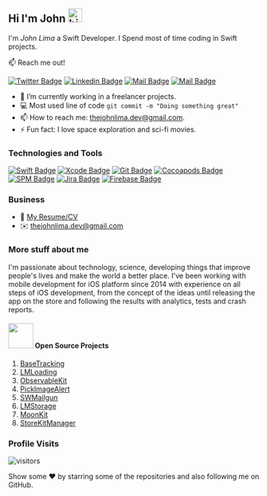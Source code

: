 ## Hi I'm John <img src="https://user-images.githubusercontent.com/1303154/88677602-1635ba80-d120-11ea-84d8-d263ba5fc3c0.gif" width="28px" alt="hi">

I'm *John Lima* a Swift Developer. I Spend most of time coding in Swift projects.

📫 Reach me out!

[![Twitter Badge](https://img.shields.io/badge/-@thejohnlima-1ca0f1?style=flat&labelColor=1ca0f1&logo=twitter&logoColor=white&link=https://twitter.com/thejohnlima)](https://twitter.com/thejohnlima)
[![Linkedin Badge](https://img.shields.io/badge/-thejohnlima-0e76a8?style=flat&labelColor=0e76a8&logo=linkedin&logoColor=white)](https://www.linkedin.com/in/thejohnlima/)
[![Mail Badge](https://img.shields.io/badge/-@thejohnlima-e84393?style=flat&labelColor=e84393&logo=instagram&logoColor=white)](https://instagram.com/thejohnlima)
[![Mail Badge](https://img.shields.io/badge/-thejohnlima-c0392b?style=flat&labelColor=c0392b&logo=gmail&logoColor=white)](mailto:thejohnlima@icloud.com)

- 🔭 I’m currently working in a freelancer projects.
- 💻 Most used line of code `git commit -m "Doing something great"`
- 📫 How to reach me: thejohnlima.dev@gmail.com.
- ⚡ Fun fact: I love space exploration and sci-fi movies.

### Technologies and Tools

[![Swift Badge](https://img.shields.io/badge/-Swift-D84A26?style=for-the-badge&labelColor=black&logo=apple&logoColor=FFF)](https://developer.apple.com/swift/)
[![Xcode Badge](https://img.shields.io/badge/-Xcode-007acc?style=for-the-badge&labelColor=black&logo=apple&logoColor=FFF)](https://developer.apple.com/xcode/)
[![Git Badge](https://img.shields.io/badge/-Git-3C873A?style=for-the-badge&labelColor=black&logo=git&logoColor=3C873A)](https://git-scm.com)
[![Cocoapods Badge](https://img.shields.io/badge/-Pods-E03424?style=for-the-badge&labelColor=black&logo=cocoapods&logoColor=E03424)](https://cocoapods.org)
[![SPM Badge](https://img.shields.io/badge/-SPM-007acc?style=for-the-badge&labelColor=black&logo=apple&logoColor=FFF)](https://developer.apple.com/documentation/swift_packages)
[![Jira Badge](https://img.shields.io/badge/-Jira-1B46AC?style=for-the-badge&labelColor=black&logo=jira&logoColor=1B46AC)](https://www.atlassian.com/software/jira)
[![Firebase Badge](https://img.shields.io/badge/-Firebase-F7CD51?style=for-the-badge&labelColor=black&logo=firebase&logoColor=F7CD51)](https://firebase.google.com)

### Business

- 📎 [My Resume/CV](https://github.com/thejohnlima/Resume/blob/master/resume.pdf)
- ✉️ thejohnlima.dev@gmail.com

### More stuff about me

I'm passionate about technology, science, developing things that improve people's lives and make the world a better place. I've been working with mobile development for iOS platform since 2014 with experience on all steps of iOS development, from the concept of the ideas until releasing the app on the store and following the results with analytics, tests and crash reports.

#### <img src="https://media.giphy.com/media/jrnlTtQdMwdpzXs1l7/giphy.gif" width="50"> Open Source Projects

1. [BaseTracking](https://github.com/thejohnlima/BaseTracking)
2. [LMLoading](https://github.com/thejohnlima/LMLoading)
3. [ObservableKit](https://github.com/thejohnlima/ObservableKit)
4. [PickImageAlert](https://github.com/thejohnlima/PickImageAlert)
5. [SWMailgun](https://github.com/thejohnlima/SWMailgun)
6. [LMStorage](https://github.com/thejohnlima/LMStorage)
7. [MoonKit](https://github.com/thejohnlima/MoonKit)
8. [StoreKitManager](https://gist.github.com/thejohnlima/7f4c8808ef27bebb90aac3fd9becba2b)

### Profile Visits

![visitors](https://visitor-badge.glitch.me/badge?page_id=thejohnlima.thejohnlima)

Show some ❤️ by starring some of the repositories and also following me on GitHub.
